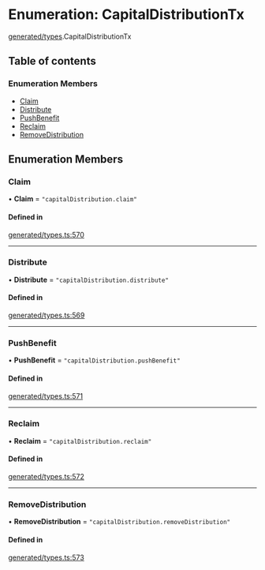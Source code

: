 # Enumeration: CapitalDistributionTx

[generated/types](../wiki/generated.types).CapitalDistributionTx

## Table of contents

### Enumeration Members

- [Claim](../wiki/generated.types.CapitalDistributionTx#claim)
- [Distribute](../wiki/generated.types.CapitalDistributionTx#distribute)
- [PushBenefit](../wiki/generated.types.CapitalDistributionTx#pushbenefit)
- [Reclaim](../wiki/generated.types.CapitalDistributionTx#reclaim)
- [RemoveDistribution](../wiki/generated.types.CapitalDistributionTx#removedistribution)

## Enumeration Members

### Claim

• **Claim** = ``"capitalDistribution.claim"``

#### Defined in

[generated/types.ts:570](https://github.com/PolymeshAssociation/polymesh-sdk/blob/8a9e72221/src/generated/types.ts#L570)

___

### Distribute

• **Distribute** = ``"capitalDistribution.distribute"``

#### Defined in

[generated/types.ts:569](https://github.com/PolymeshAssociation/polymesh-sdk/blob/8a9e72221/src/generated/types.ts#L569)

___

### PushBenefit

• **PushBenefit** = ``"capitalDistribution.pushBenefit"``

#### Defined in

[generated/types.ts:571](https://github.com/PolymeshAssociation/polymesh-sdk/blob/8a9e72221/src/generated/types.ts#L571)

___

### Reclaim

• **Reclaim** = ``"capitalDistribution.reclaim"``

#### Defined in

[generated/types.ts:572](https://github.com/PolymeshAssociation/polymesh-sdk/blob/8a9e72221/src/generated/types.ts#L572)

___

### RemoveDistribution

• **RemoveDistribution** = ``"capitalDistribution.removeDistribution"``

#### Defined in

[generated/types.ts:573](https://github.com/PolymeshAssociation/polymesh-sdk/blob/8a9e72221/src/generated/types.ts#L573)

